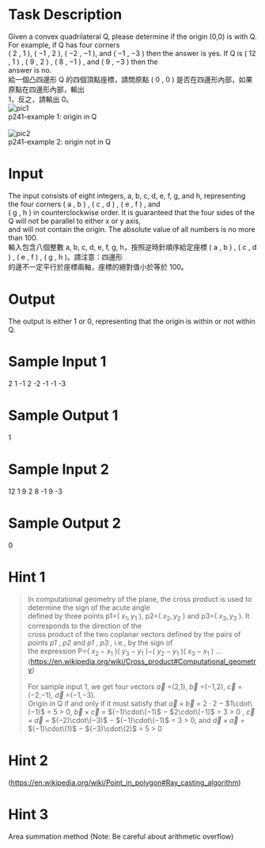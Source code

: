 # Task Description
Given a convex quadrilateral Q, please determine if the origin (0,0) is with Q. For example, if Q has four corners <br>
( 2 , 1 ), ( −1 , 2 ), ( −2 , −1 ), and ( −1 , −3 ) then the answer is yes. If Q is ( 12 , 1 ) , ( 9 , 2 ) , ( 8 , −1 ) , and ( 9 , −3 ) then the <br>
answer is no. <br>
給一個凸四邊形 Q 的四個頂點座標，請問原點 ( 0 , 0 ) 是否在四邊形內部，如果原點在四邊形內部，輸出 <br>
1，反之，請輸出 0。<br>
![pic1](https://github.com/WjrHyl/judge-girl/blob/main/Comparison%20and%20Logic/241.%20Origin%20in%20Quadrilateral/p241-ex1.png)<br>
p241-example 1: origin in Q <br><br>
![pic2](https://github.com/WjrHyl/judge-girl/blob/main/Comparison%20and%20Logic/241.%20Origin%20in%20Quadrilateral/p241-ex2.png)<br>
p241-example 2: origin not in Q <br>
# Input
The input consists of eight integers, a, b, c, d, e, f, g, and h, representing the four corners ( a , b ) , ( c , d ) , ( e , f ) ,  and <br>
( g , h ) in counterclockwise order. It is guaranteed that the four sides of the Q will not be parallel to either x or y axis, <br>
and will not contain the origin. The absolute value of all numbers is no more than 100. <br>
輸入包含八個整數 a, b, c, d, e, f, g, h，按照逆時針順序給定座標 ( a , b ) , ( c , d ) , ( e , f ) , ( g , h )。請注意：四邊形 <br>
的邊不一定平行於座標兩軸，座標的絕對值小於等於 100。
# Output
The output is either 1 or 0, representing that the origin is within or not within Q.
# Sample Input 1
2  1  -1  2  -2  -1  -1  -3
# Sample Output 1
1
# Sample Input 2
12  1  9  2  8  -1  9  -3
# Sample Output 2
0
# Hint 1
> In computational geometry of the plane, the cross product is used to determine the sign of the acute angle <br>
defined by three points p1=(
$x_1,y_1$
), p2=(
$x_2,y_2$
) and p3=(
$x_3,y_3$
). It corresponds to the direction of the <br>
cross product of the two coplanar vectors defined by the pairs of points
*p1*
,
*p2*
and 
*p1*
,
*p3*
, i.e., by the sign of <br>
the expression P=(
$x_2−x_1$
)(
$y_3−y_1$
)−(
$y_2−y_1$
)(
$x_3−x_1$
) ... (https://en.wikipedia.org/wiki/Cross_product#Computational_geometry) <br><br>
For sample input 1, we get four vectors
$\vec{a}$
=(2,1),
$\vec{b}$
=(−1,2),
$\vec{c}$
=(−2,−1),
$\vec{d}$
=(−1,−3).<br>
Origin in Q if and only if it must satisfy that
$\vec{a}\times\vec{b}$
=
$2\cdot2$
−
$1\cdot\(−1)$
= 5 > 0,
$\vec{b}\times\vec{c}$
=
$(−1)\cdot\(−1)$
−
$2\cdot\(−1)$
= 3 > 0
,
$\vec{c}\times\vec{d}$
=
$(−2)\cdot\(−3)$
−
$(−1)\cdot\(−1)$
= 3 > 0, and
$\vec{d}\times\vec{a}$
=
$(−1)\cdot\(1)$
−
$(−3)\cdot\(2)$
= 5 > 0
# Hint 2
(https://en.wikipedia.org/wiki/Point_in_polygon#Ray_casting_algorithm)
# Hint 3
Area summation method (Note: Be careful about arithmetic overflow)
